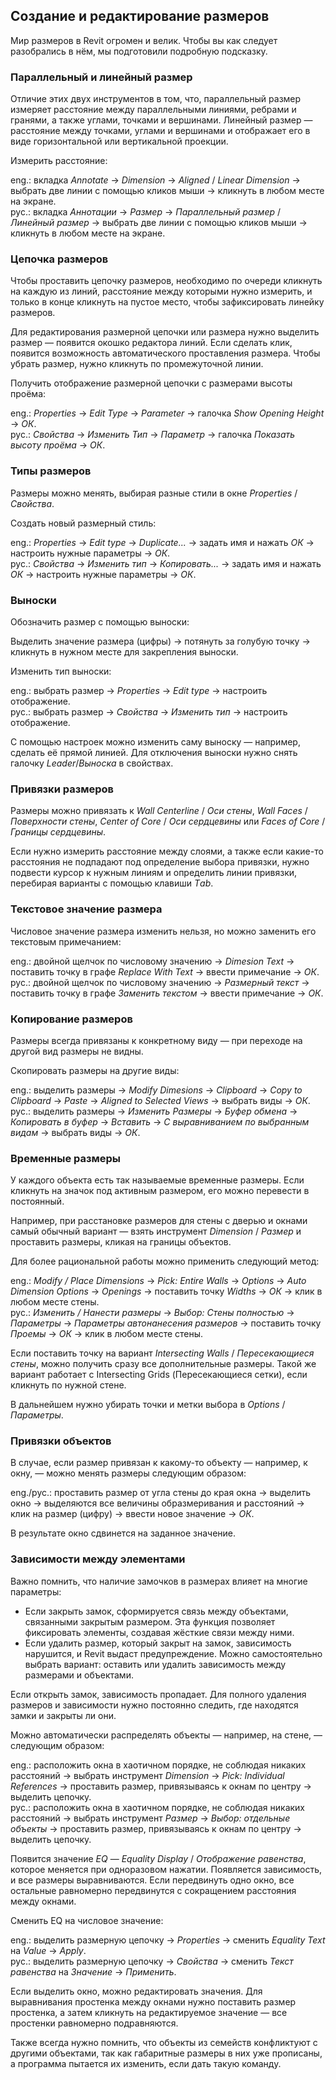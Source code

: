 ## Создание и редактирование размеров

Мир размеров в Revit огромен и велик. Чтобы вы как следует разобрались в нём, мы подготовили подробную подсказку.

### Параллельный и линейный размер

Отличие этих двух инструментов в том, что, параллельный размер измеряет расстояние между параллельными линиями, ребрами и гранями, а также углами, точками и вершинами. Линейный размер — расстояние между точками, углами и вершинами и отображает его в виде горизонтальной или вертикальной проекции.  

Измерить расстояние:

eng.: вкладка _Annotate_ → _Dimension_ → _Aligned_ / _Linear Dimension_ → выбрать две линии с помощью кликов мыши → кликнуть в любом месте на экране.  
рус.: вкладка _Аннотации_ → _Размер_ → _Параллельный размер_ / _Линейный размер_ → выбрать две линии с помощью кликов мыши → кликнуть в любом месте на экране.

### Цепочка размеров

Чтобы проставить цепочку размеров, необходимо по очереди кликнуть на каждую из линий, расстояние между которыми нужно измерить, и только в конце кликнуть на пустое место, чтобы зафиксировать линейку размеров.

Для редактирования размерной цепочки или размера нужно выделить размер — появится окошко редактора линий. Если сделать клик, появится возможность автоматического проставления размера. Чтобы убрать размер, нужно кликнуть по промежуточной линии.

Получить отображение размерной цепочки с размерами высоты проёма:

eng.: _Properties_ → _Edit Type_ → _Parameter_ → галочка _Show Opening Height_ → _ОК_.  
рус.: _Свойства_ → _Изменить Тип_ → _Параметр_ → галочка _Показать высоту проёма_ → _ОК_.

### Типы размеров

Размеры можно менять, выбирая разные стили в окне _Properties_ / _Свойства_.

Создать новый размерный стиль:

eng.: _Properties_ → _Edit type_ → _Duplicate..._ → задать имя и нажать _ОК_ → настроить нужные параметры → _ОК_.  
рус.: _Свойства_ → _Изменить тип_ → _Копировать..._ → задать имя и нажать _ОК_ → настроить нужные параметры → _ОК_.

### Выноски

Обозначить размер с помощью выноски:

Выделить значение размера (цифры) → потянуть за голубую точку → кликнуть в нужном месте для закрепления выноски.

Изменить тип выноски:

eng.: выбрать размер → _Properties_ → _Edit type_ → настроить отображение.  
рус.: выбрать размер → _Свойства_ → _Изменить тип_ → настроить отображение.

С помощью настроек можно изменить саму выноску — например, сделать её прямой линией. Для отключения выноски нужно снять галочку _Leader_/_Выноска_ в свойствах.

### Привязки размеров

Размеры можно привязать к _Wall Centerline_ / _Оси стены_, _Wall Faces_ / _Поверхности стены_, _Center of Core_ / _Оси сердцевины_ или _Faces of Core_ / _Границы сердцевины_.

Если нужно измерить расстояние между слоями, а также если какие-то расстояния не подпадают под определение выбора привязки, нужно подвести курсор к нужным линиям и определить линии привязки, перебирая варианты с помощью клавиши _Тab_.

### Текстовое значение размера

Числовое значение размера изменить нельзя, но можно заменить его текстовым примечанием:

eng.: двойной щелчок по числовому значению → _Dimesion Text_ → поставить точку в графе _Replace With Text_ → ввести примечание → _ОК_.  
рус.: двойной щелчок по числовому значению → _Размерный текст_ → поставить точку в графе _Заменить текстом_ → ввести примечание → _ОК_.

### Копирование размеров

Размеры всегда привязаны к конкретному виду — при переходе на другой вид размеры не видны.

Скопировать размеры на другие виды:

eng.: выделить размеры → _Modify Dimesions_ → _Clipboard_ → _Copy to Clipboard_ → _Paste_ → _Aligned to Selected Views_ → выбрать виды → _ОК_.  
рус.: выделить размеры → _Изменить Размеры_ → _Буфер обмена_ → _Копировать в буфер_ → _Вставить_ → _С выравниванием по выбранным видам_ → выбрать виды → _ОК_.

### Временные размеры

У каждого объекта есть так называемые временные размеры. Если кликнуть на значок под активным размером, его можно перевести в постоянный.

Например, при расстановке размеров для стены с дверью и окнами самый обычный вариант — взять инструмент _Dimension_ / _Размер_ и проставить размеры, кликая на границы объектов.

Для более рациональной работы можно применить следующий метод:

eng.: _Modify / Place Dimensions_ → _Pick: Entire Walls_ → _Options_ → _Auto Dimension Options_ → _Openings_ → поставить точку _Widths_ → _ОК_ → клик в любом месте стены.  
рус.: _Изменить / Нанести размеры_ → _Выбор: Стены полностью_ → _Параметры_ → _Параметры автонанесения размеров_ → поставить точку _Проемы_ → _ОК_ → клик в любом месте стены.

Если поставить точку на вариант _Intersecting Walls_ / _Пересекающиеся стены_, можно получить сразу все дополнительные размеры. Такой же вариант работает с Intersecting Grids (Пересекающиеся сетки), если кликнуть по нужной стене.

В дальнейшем нужно убирать точки и метки выбора в _Options_ / _Параметры_.

### Привязки объектов

В случае, если размер привязан к какому-то объекту — например, к окну, — можно менять размеры следующим образом:

eng./рус.: проставить размер от угла стены до края окна → выделить окно → выделяются все величины образмеривания и расстояний → клик на размер (цифру) → ввести новое значение → _ОК_.

В результате окно сдвинется на заданное значение.

### Зависимости между элементами

Важно помнить, что наличие замочков в размерах влияет на многие параметры:

- Если закрыть замок, сформируется связь между объектами, связанными закрытым размером. Эта функция позволяет фиксировать элементы, создавая жёсткие связи между ними.
- Если удалить размер, который закрыт на замок, зависимость нарушится, и Revit выдаст предупреждение. Можно самостоятельно выбрать вариант: оставить или удалить зависимость между размерами и объектами.

Если открыть замок, зависимость пропадает. Для полного удаления размеров и зависимости нужно постоянно следить, где находятся замки и закрыты ли они.

Можно автоматически распределять объекты — например, на стене, — следующим образом:

eng.: расположить окна в хаотичном порядке, не соблюдая никаких расстояний → выбрать инструмент _Dimension_ → _Pick: Individual References_ → проставить размер, привязываясь к окнам по центру → выделить цепочку.  
рус.: расположить окна в хаотичном порядке, не соблюдая никаких расстояний → выбрать инструмент _Размер_ → _Выбор: отдельные объекты_ → проставить размер, привязываясь к окнам по центру → выделить цепочку.

Появится значение _EQ_ — _Equality Display_ / _Отображение равенства_, которое меняется при одноразовом нажатии. Появляется зависимость, и все размеры выравниваются. Если передвинуть одно окно, все остальные равномерно передвинутся с сокращением расстояния между окнами.

Сменить EQ на числовое значение:

eng.: выделить размерную цепочку → _Properties_ → сменить _Equality Text_ на _Value_ → _Apply_.  
рус.: выделить размерную цепочку → _Свойства_ → сменить _Текст равенства_ на _Значение_ → _Применить_.

Если выделить окно, можно редактировать значения. Для выравнивания простенка между окнами нужно поставить размер простенка, а затем кликнуть на редактируемое значение — все простенки равномерно подравняются.

Также всегда нужно помнить, что объекты из семейств конфликтуют с другими объектами, так как габаритные размеры в них уже прописаны, а программа пытается их изменить, если дать такую команду.
